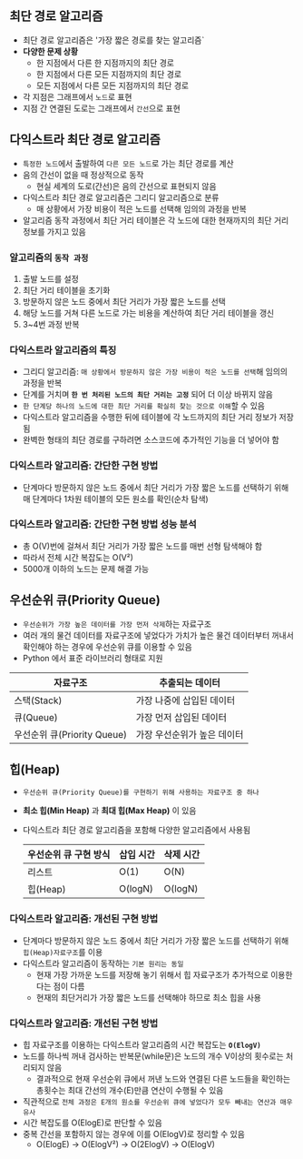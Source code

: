 ## 최단 경로 알고리즘
- 최단 경로 알고리즘은 '가장 짧은 경로를 찾는 알고리즘`
- **다양한 문제 상황**
    - 한 지점에서 다른 한 지점까지의 최단 경로
    - 한 지점에서 다른 모든 지점까지의 최단 경로
    - 모든 지점에서 다른 모든 지점까지의 최단 경로
- 각 지점은 그래프에서 `노드`로 표현
- 지점 간 연결된 도로는 그래프에서 `간선`으로 표현

## 다익스트라 최단 경로 알고리즘
- `특정한 노드`에서 출발하여 `다른 모든 노드`로 가는 최단 경로를 계산
- 음의 간선이 없을 때 정상적으로 동작
    - 현실 세계의 도로(간선)은 음의 간선으로 표현되지 않음
- 다익스트라 최단 경로 알고리즘은 그리디 알고리즘으로 분류
    - 매 상황에서 가장 비용이 적은 노드를 선택해 임의의 과정을 반복
- 알고리즘 동작 과정에서 최단 거리 테이블은 각 노드에 대한 현재까지의 최단 거리 정보를 가지고 있음

### 알고리즘의 `동작 과정`

1. 출발 노드를 설정
2. 최단 거리 테이블을 초기화
3. 방문하지 않은 노드 중에서 최단 거리가 가장 짧은 노드를 선택
4. 해당 노드를 거쳐 다른 노드로 가는 비용을 계산하여 최단 거리 테이블을 갱신
5. 3~4번 과정 반복

### 다익스트라 알고리즘의 특징
- 그리디 알고리즘: `매 상황에서 방문하지 않은 가장 비용이 적은 노드를 선택`해 임의의 과정을 반복
- 단계를 거치며 **`한 번 처리된 노드의 최단 거리는 고정`** 되어 더 이상 바뀌지 않음
- `한 단계당 하나의 노드에 대한 최단 거리를 확실히 찾는 것으로 이해`할 수 있음
- 다익스트라 알고리즘을 수행한 뒤에 테이블에 각 노드까지의 최단 거리 정보가 저장됨
- 완벽한 형태의 최단 경로를 구하려면 소스코드에 추가적인 기능을 더 넣어야 함

### 다익스트라 알고리즘: 간단한 구현 방법
- 단계마다 방문하지 않은 노드 중에서 최단 거리가 가장 짧은 노드를 선택하기 위해 매 단계마다 1차원 테이블의 모든 원소를 확인(순차 탐색)

### 다익스트라 알고리즘: 간단한 구현 방법 성능 분석
- 총 O(V)번에 걸쳐서 최단 거리가 가장 짧은 노드를 매번 선형 탐색해야 함
- 따라서 전체 시간 복잡도는 O(V²)
- 5000개 이하의 노드는 문제 해결 가능


## 우선순위 큐(Priority Queue)
- `우선순위가 가장 높은 데이터를 가장 먼저 삭제`하는 자료구조
- 여러 개의 물건 데이터를 자료구조에 넣었다가 가치가 높은 물건 데이터부터 꺼내서 확인해야 하는 경우에 우선순위 큐를 이용할 수 있음
- Python 에서 표준 라이브러리 형태로 지원

|자료구조|추출되는 데이터|
|--|--|
|스택(Stack)|가장 나중에 삽입된 데이터|
|큐(Queue)|가장 먼저 삽입된 데이터|
|우선순위 큐(Priority Queue)|가장 우선순위가 높은 데이터|

## 힙(Heap)
- `우선순위 큐(Priority Queue)를 구현하기 위해 사용하는 자료구조 중 하나`
- **최소 힙(Min Heap)** 과 **최대 힙(Max Heap)** 이 있음
- 다익스트라 최단 경로 알고리즘을 포함해 다양한 알고리즘에서 사용됨

    |우선순위 큐 구현 방식|삽입 시간|삭제 시간|
    |--|--|--|
    |리스트|O(1)|O(N)|
    |힙(Heap)|O(logN)|O(logN)|

### 다익스트라 알고리즘: 개선된 구현 방법
- 단계마다 방문하지 않은 노드 중에서 최단 거리가 가장 짧은 노드를 선택하기 위해 `힙(Heap)자료구조`를 이용
- 다익스트라 알고리즘이 동작하는 `기본 원리는 동일`
    - 현재 가장 가까운 노드를 저장해 놓기 위해서 힙 자료구조가 추가적으로 이용한다는 점이 다름
    - 현재의 최단거리가 가장 짧은 노드를 선택해야 하므로 최소 힙을 사용

### 다익스트라 알고리즘: 개선된 구현 방법
- 힙 자료구조를 이용하는 다익스트라 알고리즘의 시간 복잡도는 **`O(ElogV)`**
- 노드를 하나씩 꺼내 검사하는 반복문(while문)은 노드의 개수 V이상의 횟수로는 처리되지 않음
    - 결과적으로 현재 우선순위 큐에서 꺼낸 노드와 연결된 다른 노드들을 확인하는 총횟수는 최대 간선의 개수(E)만큼 연산이 수행될 수 있음
- 직관적으로 `전체 과정은 E개의 원소를 우선순위 큐에 넣었다가 모두 빼내는 연산과 매우 유사`
- 시간 복잡도를 O(ElogE)로 판단할 수 있음
- 중복 간선을 포함하지 않는 경우에 이를 O(ElogV)로 정리할 수 있음
    - O(ElogE) -> O(ElogV²) -> O(2ElogV) -> O(ElogV)